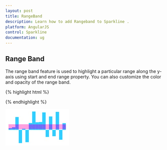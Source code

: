 ```yaml
---
layout: post
title: RangeBand
description: Learn how to add Rangeband to Sparkline .
platform: AngularJS
control: Sparkline
documentation: ug
---
```


## Range Band  

The range band feature is used to highlight a particular range along the y-axis using start and end range property. You can also customize the color and opacity of the range band. 

{% highlight html %}

<html xmlns="http://www.w3.org/1999/xhtml" lang="en" ng-app="SparklineApp">
    <head>
        <title>Essential Studio for AngularJS: CircularGauge</title>
        <!--CSS and Script file References -->
    </head>
  <body ng-controller="SparkCtrl">
    <div id="container" >
    <ej-sparkline e-rangebandsettings-startrange="4" e-rangebandsettings-endrange="30" e-rangebandsettings-color="#ff14ae" 
    e-rangebandsettings-opacity="0.4"></ej-sparkline>
    </div>
    <script>
    angular.module('SparkApp', ['ejangular'])
    .controller('SparkCtrl', function ($scope) {
                });
    </script>
    </body>
</html>

{% endhighlight %}

![](Range-Band_images/Range-Band_img1.png)

